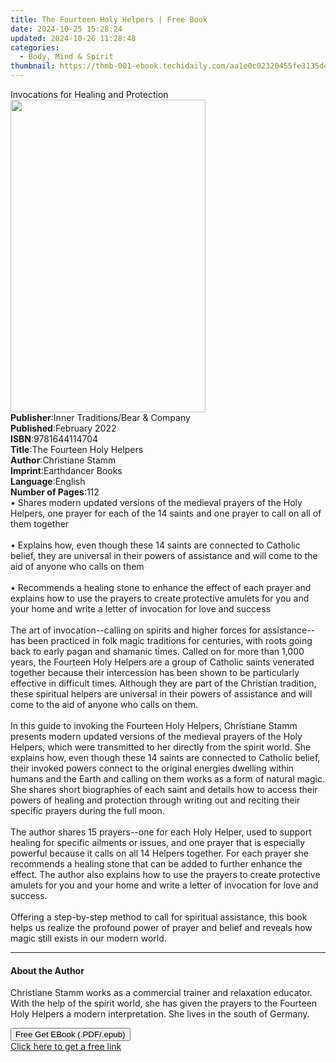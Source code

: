 ```yaml
---
title: The Fourteen Holy Helpers | Free Book
date: 2024-10-25 15:28:24
updated: 2024-10-26 11:28:48
categories:
  - Body, Mind & Spirit
thumbnail: https://thmb-001-ebook.techidaily.com/aa1e0c02320455fe3135d4f1e1cad87e42d3ba05c310064baa69780cb38095f7.jpg
---
```

<main id="book-container">
  <div class="flex flex-col">
    <div class="book-brief flex-1 py-6 px-4 sm:p-6 md:py-10 md:px-8">
      <!-- brief-->
      <div class="book-brief-main">Invocations for Healing and Protection</div>
    </div>
    <div
      class="book-meta-info flex-1 grid gap-4 col-start-1 col-end-3 row-start-1 sm:mb-6 sm:grid-cols-4 lg:gap-6 lg:col-start-2 lg:row-end-6 lg:row-span-6 lg:mb-0"
    >
      <div
        class="book-meta-info-left place-content-center mt-4 p-4 text-sm leading-6 col-start-2 col-span-2 dark:text-slate-400"
      >
        <img
          class="w-full h-500 object-cover rounded-lg sm:h-255 sm:col-span-2 lg:col-span-full"
          src="https://img-001-ebook.techidaily.com/29178605310cdcf7c8f2ea39627d9af2d9417fe4edbb4689dc74752051e5408e.jpg"
          alt=""
          width="312"
          height="500"
        />
      </div>
      <div
        class="book-meta-info-right mt-2 col-start-1 row-start-2 col-span-3 self-center"
      >
        <!-- meta data  -->
        <div class="flex flex-col px-4 md:px-8">
          <div class="flex-1">
            <strong>Publisher</strong>:<span class="px-2"
              >Inner Traditions/Bear &amp; Company</span
            >
          </div>
          <div class="flex-1">
            <strong>Published</strong>:<span class="px-2">February 2022</span>
          </div>
          <div class="flex-1">
            <strong>ISBN</strong>:<span class="px-2">9781644114704</span>
          </div>
          <div class="flex-1">
            <strong>Title</strong>:<span class="px-2"
              >The Fourteen Holy Helpers</span
            >
          </div>
          <div class="flex-1">
            <strong>Author</strong>:<span class="px-2">Christiane Stamm</span>
          </div>
          <div class="flex-1">
            <strong>Imprint</strong>:<span class="px-2">Earthdancer Books</span>
          </div>
          <div class="flex-1">
            <strong>Language</strong>:<span class="px-2">English</span>
          </div>
          <div class="flex-1">
            <strong>Number of Pages</strong>:<span class="px-2">112</span>
          </div>
        </div>
      </div>
    </div>
    <div class="book-description flex-1 py-6 px-4 sm:p-6 md:py-10 md:px-8">
      <div class="book-description-main">
        <div accordion-content="" id="description">
          • Shares modern updated versions of the medieval prayers of the Holy
          Helpers, one prayer for each of the 14 saints and one prayer to call
          on all of them together <br /><br />• Explains how, even though these
          14 saints are connected to Catholic belief, they are universal in
          their powers of assistance and will come to the aid of anyone who
          calls on them <br /><br />• Recommends a healing stone to enhance the
          effect of each prayer and explains how to use the prayers to create
          protective amulets for you and your home and write a letter of
          invocation for love and success <br /><br />The art of
          invocation--calling on spirits and higher forces for assistance--has
          been practiced in folk magic traditions for centuries, with roots
          going back to early pagan and shamanic times. Called on for more than
          1,000 years, the Fourteen Holy Helpers are a group of Catholic saints
          venerated together because their intercession has been shown to be
          particularly effective in difficult times. Although they are part of
          the Christian tradition, these spiritual helpers are universal in
          their powers of assistance and will come to the aid of anyone who
          calls on them. <br /><br />In this guide to invoking the Fourteen Holy
          Helpers, Christiane Stamm presents modern updated versions of the
          medieval prayers of the Holy Helpers, which were transmitted to her
          directly from the spirit world. She explains how, even though these 14
          saints are connected to Catholic belief, their invoked powers connect
          to the original energies dwelling within humans and the Earth and
          calling on them works as a form of natural magic. She shares short
          biographies of each saint and details how to access their powers of
          healing and protection through writing out and reciting their specific
          prayers during the full moon. <br /><br />The author shares 15
          prayers--one for each Holy Helper, used to support healing for
          specific ailments or issues, and one prayer that is especially
          powerful because it calls on all 14 Helpers together. For each prayer
          she recommends a healing stone that can be added to further enhance
          the effect. The author also explains how to use the prayers to create
          protective amulets for you and your home and write a letter of
          invocation for love and success. <br /><br />Offering a step-by-step
          method to call for spiritual assistance, this book helps us realize
          the profound power of prayer and belief and reveals how magic still
          exists in our modern world.
        </div>
        <div class="accordion-fader"></div>
      </div>
    </div>
    <div class="book-excerpts flex-1 py-6 px-4 sm:p-6 md:py-10 md:px-8">
      <!-- excerpts-->
      <div class="book-excerpts-main">
        <hr />
        <h4 class="placeholder placeholder-heading">
          <span>About the Author</span>
        </h4>
        <p>
          Christiane Stamm works as a commercial trainer and relaxation
          educator. With the help of the spirit world, she has given the prayers
          to the Fourteen Holy Helpers a modern interpretation. She lives in the
          south of Germany.
        </p>
      </div>
    </div>
    <div
      class="book-about-author flex-1 py-6 px-4 sm:p-6 md:py-10 md:px-8"
    ></div>
    <div class="book-free-get flex-1 py-6 px-4 sm:p-6 md:py-10 md:px-8">
      <button
        id="btn-free-get"
        class="bg-blue-500 hover:bg-blue-700 text-white font-bold py-2 px-4 rounded"
      >
        Free Get EBook (.PDF/.epub)
      </button>
      <div id="countdown-display" class="px-2 text-lg mt-2"></div>
      <a
        id="free-link"
        class="hidden bg-blue-500 hover:bg-blue-700 text-white font-bold py-2 px-4 rounded"
        href="https://www.ebooks.com/en-us/book/210355833/the-fourteen-holy-helpers/christiane-stamm/"
        target="_blank"
        >Click here to get a free link</a
      >
    </div>
    <script>
      let countdownTime = 0;
      let countdownInterval = null;
      document
        .getElementById('btn-free-get')
        .addEventListener('click', startCountdown);
      function startCountdown() {
        countdownTime = new Date().getTime() + 60000 * 3;
        countdownInterval = setInterval(updateCountdown, 1000);
        document.getElementById('btn-free-get').disabled = true;
        document
          .getElementById('btn-free-get')
          .classList.add('bg-gray-500', 'cursor-not-allowed');
      }
      function updateCountdown() {
        let currentTime = new Date().getTime();
        let timeLeft = countdownTime - currentTime;
        let secondsLeft = Math.floor(timeLeft / 1000);
        document.getElementById('countdown-display').innerHTML =
          `Remaining time: ${secondsLeft} seconds.`;
        if (secondsLeft <= 0) {
          clearInterval(countdownInterval);
          document.getElementById('btn-free-get').classList.add('hidden');
          document.getElementById('free-link').classList.remove('hidden');
          document.getElementById('countdown-display').innerHTML = '';
        }
      }
    </script>
  </div>
</main>
